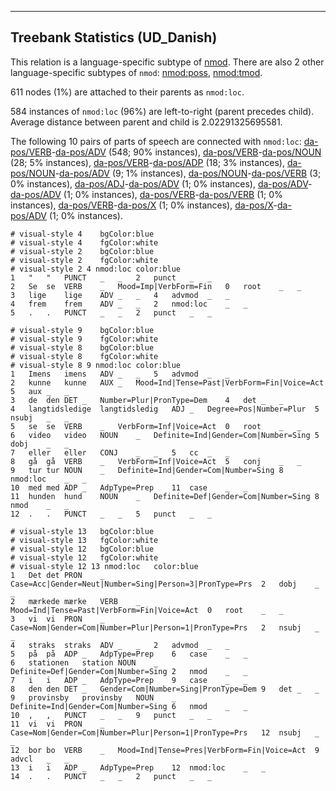 

--------------------------------------------------------------------------------

## Treebank Statistics (UD_Danish)

This relation is a language-specific subtype of [nmod]().
There are also 2 other language-specific subtypes of `nmod`: [nmod:poss](), [nmod:tmod]().

611 nodes (1%) are attached to their parents as `nmod:loc`.

584 instances of `nmod:loc` (96%) are left-to-right (parent precedes child).
Average distance between parent and child is 2.02291325695581.

The following 10 pairs of parts of speech are connected with `nmod:loc`: [da-pos/VERB]()-[da-pos/ADV]() (548; 90% instances), [da-pos/VERB]()-[da-pos/NOUN]() (28; 5% instances), [da-pos/VERB]()-[da-pos/ADP]() (18; 3% instances), [da-pos/NOUN]()-[da-pos/ADV]() (9; 1% instances), [da-pos/NOUN]()-[da-pos/VERB]() (3; 0% instances), [da-pos/ADJ]()-[da-pos/ADV]() (1; 0% instances), [da-pos/ADV]()-[da-pos/ADV]() (1; 0% instances), [da-pos/VERB]()-[da-pos/VERB]() (1; 0% instances), [da-pos/VERB]()-[da-pos/X]() (1; 0% instances), [da-pos/X]()-[da-pos/ADV]() (1; 0% instances).


~~~ conllu
# visual-style 4	bgColor:blue
# visual-style 4	fgColor:white
# visual-style 2	bgColor:blue
# visual-style 2	fgColor:white
# visual-style 2 4 nmod:loc	color:blue
1	"	"	PUNCT	_	_	2	punct	_	_
2	Se	se	VERB	_	Mood=Imp|VerbForm=Fin	0	root	_	_
3	lige	lige	ADV	_	_	4	advmod	_	_
4	frem	frem	ADV	_	_	2	nmod:loc	_	_
5	.	.	PUNCT	_	_	2	punct	_	_

~~~


~~~ conllu
# visual-style 9	bgColor:blue
# visual-style 9	fgColor:white
# visual-style 8	bgColor:blue
# visual-style 8	fgColor:white
# visual-style 8 9 nmod:loc	color:blue
1	Imens	imens	ADV	_	_	5	advmod	_	_
2	kunne	kunne	AUX	_	Mood=Ind|Tense=Past|VerbForm=Fin|Voice=Act	5	aux	_	_
3	de	den	DET	_	Number=Plur|PronType=Dem	4	det	_	_
4	langtidsledige	langtidsledig	ADJ	_	Degree=Pos|Number=Plur	5	nsubj	_	_
5	se	se	VERB	_	VerbForm=Inf|Voice=Act	0	root	_	_
6	video	video	NOUN	_	Definite=Ind|Gender=Com|Number=Sing	5	dobj	_	_
7	eller	eller	CONJ	_	_	5	cc	_	_
8	gå	gå	VERB	_	VerbForm=Inf|Voice=Act	5	conj	_	_
9	tur	tur	NOUN	_	Definite=Ind|Gender=Com|Number=Sing	8	nmod:loc	_	_
10	med	med	ADP	_	AdpType=Prep	11	case	_	_
11	hunden	hund	NOUN	_	Definite=Def|Gender=Com|Number=Sing	8	nmod	_	_
12	.	.	PUNCT	_	_	5	punct	_	_

~~~


~~~ conllu
# visual-style 13	bgColor:blue
# visual-style 13	fgColor:white
# visual-style 12	bgColor:blue
# visual-style 12	fgColor:white
# visual-style 12 13 nmod:loc	color:blue
1	Det	det	PRON	_	Case=Acc|Gender=Neut|Number=Sing|Person=3|PronType=Prs	2	dobj	_	_
2	mærkede	mærke	VERB	_	Mood=Ind|Tense=Past|VerbForm=Fin|Voice=Act	0	root	_	_
3	vi	vi	PRON	_	Case=Nom|Gender=Com|Number=Plur|Person=1|PronType=Prs	2	nsubj	_	_
4	straks	straks	ADV	_	_	2	advmod	_	_
5	på	på	ADP	_	AdpType=Prep	6	case	_	_
6	stationen	station	NOUN	_	Definite=Def|Gender=Com|Number=Sing	2	nmod	_	_
7	i	i	ADP	_	AdpType=Prep	9	case	_	_
8	den	den	DET	_	Gender=Com|Number=Sing|PronType=Dem	9	det	_	_
9	provinsby	provinsby	NOUN	_	Definite=Ind|Gender=Com|Number=Sing	6	nmod	_	_
10	,	,	PUNCT	_	_	9	punct	_	_
11	vi	vi	PRON	_	Case=Nom|Gender=Com|Number=Plur|Person=1|PronType=Prs	12	nsubj	_	_
12	bor	bo	VERB	_	Mood=Ind|Tense=Pres|VerbForm=Fin|Voice=Act	9	advcl	_	_
13	i	i	ADP	_	AdpType=Prep	12	nmod:loc	_	_
14	.	.	PUNCT	_	_	2	punct	_	_

~~~


